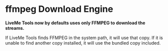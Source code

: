 # ffmpeg Download Engine

**LiveMe Tools now by defaults uses only FFMPEG to download the streams.**

If LiveMe Tools finds FFMPEG in the system path, it will use that copy.  If it is unable
to find another copy installed, it will use the bundled copy included.

